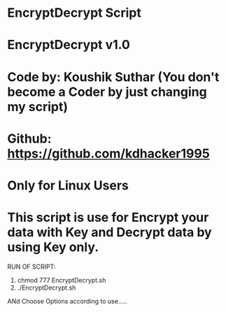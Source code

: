 # EncryptDecrypt Script
# EncryptDecrypt v1.0
# Code by: Koushik Suthar (You don't become a Coder by just changing my script)
# Github: https://github.com/kdhacker1995
# Only for Linux Users
# This script is use for Encrypt your data with Key and Decrypt data by using Key only.


RUN OF SCRIPT:
  1)  chmod 777 EncryptDecrypt.sh
  2)  ./EncryptDecrypt.sh

ANd Choose Options according to use.....

